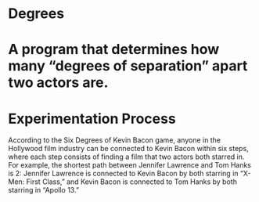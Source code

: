 # Degrees
# A program that determines how many “degrees of separation” apart two actors are.

# Experimentation Process
According to the Six Degrees of Kevin Bacon game, anyone in the Hollywood film industry can be connected to Kevin Bacon within six steps, where each step consists of finding a film that two actors both starred in. For example, the shortest path between Jennifer Lawrence and Tom Hanks is 2: Jennifer Lawrence is connected to Kevin Bacon by both starring in “X-Men: First Class,” and Kevin Bacon is connected to Tom Hanks by both starring in “Apollo 13.”
